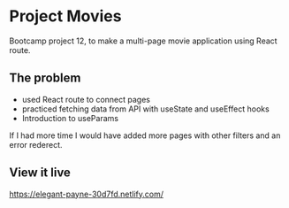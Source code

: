 # Project Movies

Bootcamp project 12, to make a multi-page movie application using React route.

## The problem
- used React route to connect pages
- practiced fetching data from API with useState and useEffect hooks
- Introduction to useParams

If I had more time I would have added more pages with other filters and an error rederect.

## View it live

https://elegant-payne-30d7fd.netlify.com/

